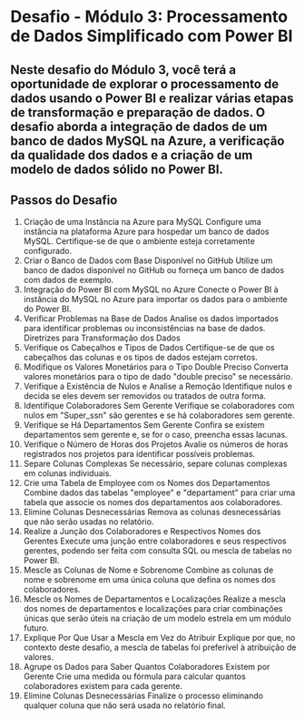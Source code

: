 # Desafio - Módulo 3: Processamento de Dados Simplificado com Power BI
## Neste desafio do Módulo 3, você terá a oportunidade de explorar o processamento de dados usando o Power BI e realizar várias etapas de transformação e preparação de dados. O desafio aborda a integração de dados de um banco de dados MySQL na Azure, a verificação da qualidade dos dados e a criação de um modelo de dados sólido no Power BI.

## Passos do Desafio
1. Criação de uma Instância na Azure para MySQL
Configure uma instância na plataforma Azure para hospedar um banco de dados MySQL. Certifique-se de que o ambiente esteja corretamente configurado.
2. Criar o Banco de Dados com Base Disponível no GitHub
Utilize um banco de dados disponível no GitHub ou forneça um banco de dados com dados de exemplo.
3. Integração do Power BI com MySQL no Azure
Conecte o Power BI à instância do MySQL no Azure para importar os dados para o ambiente do Power BI.
4. Verificar Problemas na Base de Dados
Analise os dados importados para identificar problemas ou inconsistências na base de dados.
Diretrizes para Transformação dos Dados
1. Verifique os Cabeçalhos e Tipos de Dados
Certifique-se de que os cabeçalhos das colunas e os tipos de dados estejam corretos.
2. Modifique os Valores Monetários para o Tipo Double Preciso
Converta valores monetários para o tipo de dado "double preciso" se necessário.
3. Verifique a Existência de Nulos e Analise a Remoção
Identifique nulos e decida se eles devem ser removidos ou tratados de outra forma.
4. Identifique Colaboradores Sem Gerente
Verifique se colaboradores com nulos em "Super_ssn" são gerentes e se há colaboradores sem gerente.
5. Verifique se Há Departamentos Sem Gerente
Confira se existem departamentos sem gerente e, se for o caso, preencha essas lacunas.
6. Verifique o Número de Horas dos Projetos
Avalie os números de horas registrados nos projetos para identificar possíveis problemas.
7. Separe Colunas Complexas
Se necessário, separe colunas complexas em colunas individuais.
8. Crie uma Tabela de Employee com os Nomes dos Departamentos
Combine dados das tabelas "employee" e "departament" para criar uma tabela que associe os nomes dos departamentos aos colaboradores.
9. Elimine Colunas Desnecessárias
Remova as colunas desnecessárias que não serão usadas no relatório.
10. Realize a Junção dos Colaboradores e Respectivos Nomes dos Gerentes
Execute uma junção entre colaboradores e seus respectivos gerentes, podendo ser feita com consulta SQL ou mescla de tabelas no Power BI.
11. Mescle as Colunas de Nome e Sobrenome
Combine as colunas de nome e sobrenome em uma única coluna que defina os nomes dos colaboradores.
12. Mescle os Nomes de Departamentos e Localizações
Realize a mescla dos nomes de departamentos e localizações para criar combinações únicas que serão úteis na criação de um modelo estrela em um módulo futuro.
13. Explique Por Que Usar a Mescla em Vez do Atribuir
Explique por que, no contexto deste desafio, a mescla de tabelas foi preferível à atribuição de valores.
14. Agrupe os Dados para Saber Quantos Colaboradores Existem por Gerente
Crie uma medida ou fórmula para calcular quantos colaboradores existem para cada gerente.
15. Elimine Colunas Desnecessárias
Finalize o processo eliminando qualquer coluna que não será usada no relatório final.
